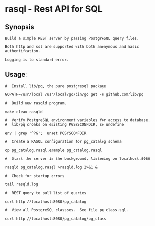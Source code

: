 # rasql - Rest API for SQL

## Synopsis
	Build a simple REST server by parsing PostgreSQL query files.

	Both http and ssl are supported with both anonymous and basic
	authentifcation.

	Logging is to standard error.
## Usage:
	#  Install lib/pq, the pure postgresql package

	GOPATH=/usr/local /usr/local/go/bin/go get -u github.com/lib/pq

	#  Build new rasqld program.

	make clean rasqld

	#  Verify PostgreSQL environment variables for access to database.
	#  lib/pq croaks on existing PGSYSCONFDIR, so undefine

	env | grep '^PG';  unset PGSYSCONFDIR

	#  Create a RASQL configuration for pg_catalog schema

	cp pg_catalog.rasql.example pg_catalog.rasql

	#  Start the server in the background, listening on localhost:8080

	rasqld pg_catalog.rasql >rasqld.log 2>&1 &

	#  Check for startup errors

	tail rasqld.log

	#  REST query to pull list of queries

	curl http://localhost:8080/pg_catalog

	#  View all PostgreSQL classses.  See file pg_class.sql.

	curl http://localhost:8080/pg_catalog/pg_class
